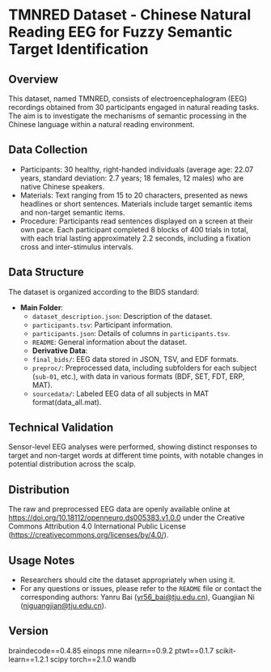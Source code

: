 # TMNRED Dataset - Chinese Natural Reading EEG for Fuzzy Semantic Target Identification

## Overview
This dataset, named TMNRED, consists of electroencephalogram (EEG) recordings obtained from 30 participants engaged in natural reading tasks. The aim is to investigate the mechanisms of semantic processing in the Chinese language within a natural reading environment.

## Data Collection
- Participants: 30 healthy, right-handed individuals (average age: 22.07 years, standard deviation: 2.7 years; 18 females, 12 males) who are native Chinese speakers.
- Materials: Text ranging from 15 to 20 characters, presented as news headlines or short sentences. Materials include target semantic items and non-target semantic items.
- Procedure: Participants read sentences displayed on a screen at their own pace. Each participant completed 8 blocks of 400 trials in total, with each trial lasting approximately 2.2 seconds, including a fixation cross and inter-stimulus intervals.

## Data Structure
The dataset is organized according to the BIDS standard:
- **Main Folder**:
  - `dataset_description.json`: Description of the dataset.
  - `participants.tsv`: Participant information.
  - `participants.json`: Details of columns in `participants.tsv`.
  - `README`: General information about the dataset.
  - **Derivative Data**:
  - `final_bids/`: EEG data stored in JSON, TSV, and EDF formats.
  - `preproc/`: Preprocessed data, including subfolders for each subject (`sub-01`, etc.), with data in various formats (BDF, SET, FDT, ERP, MAT).
  - `sourcedata/`: Labeled EEG data of all subjects in MAT format(data_all.mat).

## Technical Validation
Sensor-level EEG analyses were performed, showing distinct responses to target and non-target words at different time points, with notable changes in potential distribution across the scalp.

## Distribution
The raw and preprocessed EEG data are openly available online at https://doi.org/10.18112/openneuro.ds005383.v1.0.0 under the Creative Commons Attribution 4.0 International Public License (https://creativecommons.org/licenses/by/4.0/).

## Usage Notes
- Researchers should cite the dataset appropriately when using it.
- For any questions or issues, please refer to the `README` file or contact the corresponding authors: Yanru Bai (yr56_bai@tju.edu.cn), Guangjian Ni (niguangjian@tju.edu.cn).

## Version
braindecode==0.4.85
einops
mne
nilearn==0.9.2
ptwt==0.1.7
scikit-learn==1.2.1
scipy
torch==2.1.0
wandb

